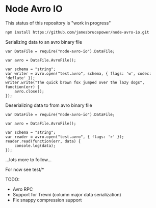Node Avro IO
============

This status of this repository is "work in progress"

```bash
npm install https://github.com/jamesbrucepower/node-avro-io.git
```

Serializing data to an avro binary file
```
var DataFile = require("node-avro-io").DataFile;

var avro = DataFile.AvroFile();

var schema = "string";
var writer = avro.open("test.avro", schema, { flags: 'w', codec: 'deflate' });
writer.write("The quick brown fox jumped over the lazy dogs", function(err) {
    avro.close();
});
```

Deserializing data to from avro binary file
```
var DataFile = require("node-avro-io").DataFile;

var avro = DataFile.AvroFile();

var schema = "string";
var reader = avro.open("test.avro", { flags: 'r' });
reader.read(function(err, data) {
    console.log(data);
});
```
...lots more to follow...

For now see test/*

TODO:

- Avro RPC
- Support for Trevni (column major data serialization)
- Fix snappy compression support
